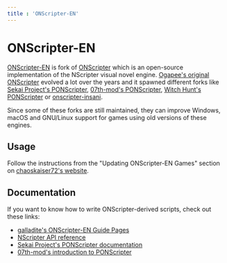 ```yaml
---
title : 'ONScripter-EN'
---
```


# ONScripter-EN

[ONScripter-EN](https://github.com/Galladite27/ONScripter-EN) is fork of [ONScripter](https://ogapee.github.io/www/onscripter_en.html) which is an open-source implementation of the NScripter visual novel engine. [Ogapee's original ONScripter](https://github.com/ogapee/onscripter) evolved a lot over the years and it spawned different forks like [Sekai Project's PONScripter](https://github.com/sekaiproject/PONScripter-fork), [07th-mod's PONScripter](https://github.com/07th-mod/PONScripter-fork), [Witch Hunt's PONScripter](https://github.com/chronotrig/PONScripter-fork-wh) or [onscripter-insani](https://github.com/insani-org/onscripter-insani).

Since some of these forks are still maintained, they can improve Windows, macOS and GNU/Linux support for games using old versions of these engines.

## Usage

Follow the instructions from the "Updating ONScripter-EN Games" section on [chaoskaiser72's website](https://kaisernet.org/onscripter).

## Documentation

If you want to know how to write ONScripter-derived scripts, check out these links:

* [galladite's ONScripter-EN Guide Pages](https://galladite.net/~galladite/nscripter/guide/guidepages/index.html)
* [NScripter API reference](https://kaisernet.org/onscripter/api/NScrAPI-framed.html)
* [Sekai Project's PONScripter documentation](https://sekaiproject.github.io/PONScripter-fork/doc/)
* [07th-mod's introduction to PONScripter](https://07th-mod.github.io/PONScripter-fork)

